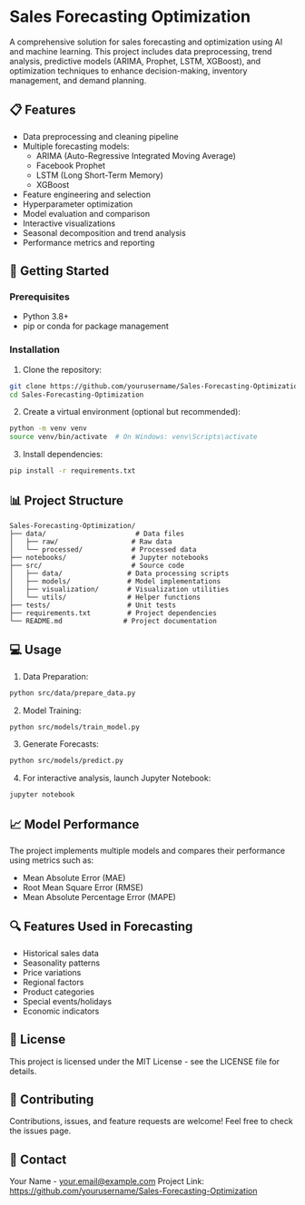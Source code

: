 # Sales Forecasting Optimization

A comprehensive solution for sales forecasting and optimization using AI and machine learning. This project includes data preprocessing, trend analysis, predictive models (ARIMA, Prophet, LSTM, XGBoost), and optimization techniques to enhance decision-making, inventory management, and demand planning.

## 📋 Features

- Data preprocessing and cleaning pipeline
- Multiple forecasting models:
  - ARIMA (Auto-Regressive Integrated Moving Average)
  - Facebook Prophet
  - LSTM (Long Short-Term Memory)
  - XGBoost
- Feature engineering and selection
- Hyperparameter optimization
- Model evaluation and comparison
- Interactive visualizations
- Seasonal decomposition and trend analysis
- Performance metrics and reporting

## 🚀 Getting Started

### Prerequisites

- Python 3.8+
- pip or conda for package management

### Installation

1. Clone the repository:
```bash
git clone https://github.com/yourusername/Sales-Forecasting-Optimization.git
cd Sales-Forecasting-Optimization
```

2. Create a virtual environment (optional but recommended):
```bash
python -m venv venv
source venv/bin/activate  # On Windows: venv\Scripts\activate
```

3. Install dependencies:
```bash
pip install -r requirements.txt
```

## 📊 Project Structure

```
Sales-Forecasting-Optimization/
├── data/                      # Data files
│   ├── raw/                  # Raw data
│   └── processed/            # Processed data
├── notebooks/                # Jupyter notebooks
├── src/                      # Source code
│   ├── data/                # Data processing scripts
│   ├── models/              # Model implementations
│   ├── visualization/       # Visualization utilities
│   └── utils/               # Helper functions
├── tests/                   # Unit tests
├── requirements.txt         # Project dependencies
└── README.md               # Project documentation
```

## 💻 Usage

1. Data Preparation:
```bash
python src/data/prepare_data.py
```

2. Model Training:
```bash
python src/models/train_model.py
```

3. Generate Forecasts:
```bash
python src/models/predict.py
```

4. For interactive analysis, launch Jupyter Notebook:
```bash
jupyter notebook
```

## 📈 Model Performance

The project implements multiple models and compares their performance using metrics such as:
- Mean Absolute Error (MAE)
- Root Mean Square Error (RMSE)
- Mean Absolute Percentage Error (MAPE)

## 🔍 Features Used in Forecasting

- Historical sales data
- Seasonality patterns
- Price variations
- Regional factors
- Product categories
- Special events/holidays
- Economic indicators

## 📝 License

This project is licensed under the MIT License - see the LICENSE file for details.

## 🤝 Contributing

Contributions, issues, and feature requests are welcome! Feel free to check the issues page.

## 📧 Contact

Your Name - your.email@example.com
Project Link: https://github.com/yourusername/Sales-Forecasting-Optimization
